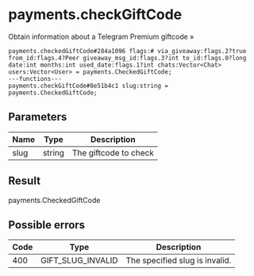 # payments.checkGiftCode
Obtain information about a Telegram Premium giftcode »

```
payments.checkedGiftCode#284a1096 flags:# via_giveaway:flags.2?true from_id:flags.4?Peer giveaway_msg_id:flags.3?int to_id:flags.0?long date:int months:int used_date:flags.1?int chats:Vector<Chat> users:Vector<User> = payments.CheckedGiftCode;
---functions---
payments.checkGiftCode#8e51b4c1 slug:string = payments.CheckedGiftCode;
```

## Parameters
| Name | Type | Description |
| ---- | :----: | ----------- |
| slug | string | The giftcode to check |


## Result
payments.CheckedGiftCode

## Possible errors
| Code | Type | Description |
| ---- | :----: | ----------- |
| 400 | GIFT_SLUG_INVALID | The specified slug is invalid. |

